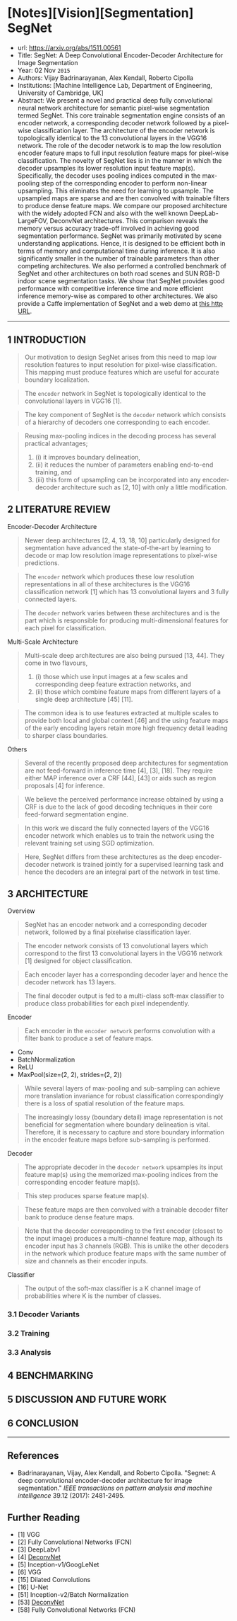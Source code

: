 # [Notes][Vision][Segmentation] SegNet

* url: https://arxiv.org/abs/1511.00561
* Title: SegNet: A Deep Convolutional Encoder-Decoder Architecture for Image Segmentation
* Year: 02 Nov `2015`
* Authors: Vijay Badrinarayanan, Alex Kendall, Roberto Cipolla
* Institutions: [Machine Intelligence Lab, Department of Engineering, University of Cambridge, UK]
* Abstract: We present a novel and practical deep fully convolutional neural network architecture for semantic pixel-wise segmentation termed SegNet. This core trainable segmentation engine consists of an encoder network, a corresponding decoder network followed by a pixel-wise classification layer. The architecture of the encoder network is topologically identical to the 13 convolutional layers in the VGG16 network. The role of the decoder network is to map the low resolution encoder feature maps to full input resolution feature maps for pixel-wise classification. The novelty of SegNet lies is in the manner in which the decoder upsamples its lower resolution input feature map(s). Specifically, the decoder uses pooling indices computed in the max-pooling step of the corresponding encoder to perform non-linear upsampling. This eliminates the need for learning to upsample. The upsampled maps are sparse and are then convolved with trainable filters to produce dense feature maps. We compare our proposed architecture with the widely adopted FCN and also with the well known DeepLab-LargeFOV, DeconvNet architectures. This comparison reveals the memory versus accuracy trade-off involved in achieving good segmentation performance. SegNet was primarily motivated by scene understanding applications. Hence, it is designed to be efficient both in terms of memory and computational time during inference. It is also significantly smaller in the number of trainable parameters than other competing architectures. We also performed a controlled benchmark of SegNet and other architectures on both road scenes and SUN RGB-D indoor scene segmentation tasks. We show that SegNet provides good performance with competitive inference time and more efficient inference memory-wise as compared to other architectures. We also provide a Caffe implementation of SegNet and a web demo at [this http URL](http://mi.eng.cam.ac.uk/projects/segnet/).

----------------------------------------------------------------------------------------------------

## 1 INTRODUCTION

> Our motivation to design SegNet arises from this need to map low resolution features to input resolution for pixel-wise classification. This mapping must produce features which are useful for accurate boundary localization.

> The `encoder` network in SegNet is topologically identical to the convolutional layers in VGG16 [1].

> The key component of SegNet is the `decoder` network which consists of a hierarchy of decoders one corresponding to each encoder.

> Reusing max-pooling indices in the decoding process has several practical advantages;
> 1. (i) it improves boundary delineation,
> 2. (ii) it reduces the number of parameters enabling end-to-end training, and
> 3. (iii) this form of upsampling can be incorporated into any encoder-decoder architecture such as [2, 10] with only a little modification.

## 2 LITERATURE REVIEW

Encoder-Decoder Architecture

> Newer deep architectures [2, 4, 13, 18, 10] particularly designed for segmentation have advanced the state-of-the-art by learning to decode or map low resolution image representations to pixel-wise predictions.

> The `encoder` network which produces these low resolution representations in all of these architectures is the VGG16 classification network [1] which has 13 convolutional layers and 3 fully connected layers.

> The `decoder` network varies between these architectures and is the part which is responsible for producing multi-dimensional features for each pixel for classification.

Multi-Scale Architecture

> Multi-scale deep architectures are also being pursued [13, 44]. They come in two flavours,
> 1. (i) those which use input images at a few scales and corresponding deep feature extraction networks, and
> 2. (ii) those which combine feature maps from different layers of a single deep architecture [45] [11].

> The common idea is to use features extracted at multiple scales to provide both local and global context [46] and the using feature maps of the early encoding layers retain more high frequency detail leading to sharper class boundaries.

Others

> Several of the recently proposed deep architectures for segmentation are not feed-forward in inference time [4], [3], [18]. They require either MAP inference over a CRF [44], [43] or aids such as region proposals [4] for inference.

> We believe the perceived performance increase obtained by using a CRF is due to the lack of good decoding techniques in their core feed-forward segmentation engine.

> In this work we discard the fully connected layers of the VGG16 encoder network which enables us to train the network using the relevant training set using SGD optimization.

> Here, SegNet differs from these architectures as the deep encoder-decoder network is trained jointly for a supervised learning task and hence the decoders are an integral part of the network in test time.

## 3 ARCHITECTURE

Overview

> SegNet has an encoder network and a corresponding decoder network, followed by a final pixelwise classification layer.

> The encoder network consists of 13 convolutional layers which correspond to the first 13 convolutional layers in the VGG16 network [1] designed for object classification.

> Each encoder layer has a corresponding decoder layer and hence the decoder network has 13 layers.

> The final decoder output is fed to a multi-class soft-max classifier to produce class probabilities for each pixel independently.

Encoder

> Each encoder in the `encoder network` performs convolution with a filter bank to produce a set of feature maps.

* Conv
* BatchNormalization
* ReLU
* MaxPool(size=(2, 2), strides=(2, 2))

> While several layers of max-pooling and sub-sampling can achieve more translation invariance for robust classification correspondingly there is a loss of spatial resolution of the feature maps.

> The increasingly lossy (boundary detail) image representation is not beneficial for segmentation where boundary delineation is vital. Therefore, it is necessary to capture and store boundary information in the encoder feature maps before sub-sampling is performed.

Decoder

> The appropriate decoder in the `decoder network` upsamples its input feature map(s) using the memorized max-pooling indices from the corresponding encoder feature map(s).

> This step produces sparse feature map(s).

> These feature maps are then convolved with a trainable decoder filter bank to produce dense feature maps.

> Note that the decoder corresponding to the first encoder (closest to the input image) produces a multi-channel feature map, although its encoder input has 3 channels (RGB). This is unlike the other decoders in the network which produce feature maps with the same number of size and channels as their encoder inputs.

Classifier

> The output of the soft-max classifier is a K channel image of probabilities where K is the number of classes.

### 3.1 Decoder Variants

### 3.2 Training

### 3.3 Analysis

## 4 BENCHMARKING

## 5 DISCUSSION AND FUTURE WORK

## 6 CONCLUSION

----------------------------------------------------------------------------------------------------

## References

* Badrinarayanan, Vijay, Alex Kendall, and Roberto Cipolla. "Segnet: A deep convolutional encoder-decoder architecture for image segmentation." *IEEE transactions on pattern analysis and machine intelligence* 39.12 (2017): 2481-2495.

## Further Reading

* [1] VGG
* [2] Fully Convolutional Networks (FCN)
* [3] DeepLabv1
* [4] [DeconvNet](https://zhuanlan.zhihu.com/p/558646271)
* [5] Inception-v1/GoogLeNet
* [6] VGG
* [15] Dilated Convolutions
* [16] U-Net
* [51] Inception-v2/Batch Normalization
* [53] [DeconvNet](https://zhuanlan.zhihu.com/p/558646271)
* [58] Fully Convolutional Networks (FCN)
